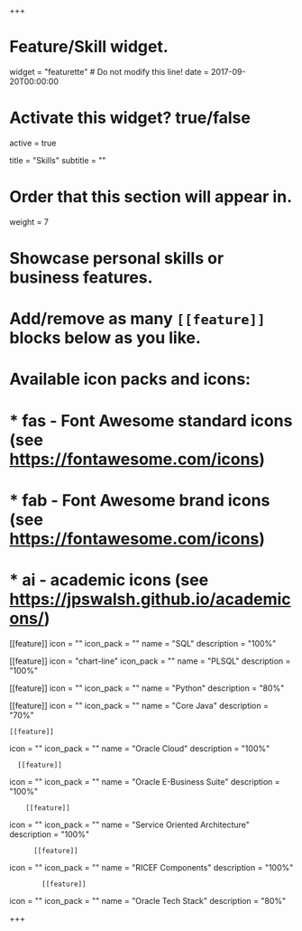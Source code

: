 +++
# Feature/Skill widget.
widget = "featurette"  # Do not modify this line!
date = 2017-09-20T00:00:00

# Activate this widget? true/false
active = true

title = "Skills"
subtitle = ""

# Order that this section will appear in.
weight = 7

# Showcase personal skills or business features.
# 
# Add/remove as many `[[feature]]` blocks below as you like.
# 
# Available icon packs and icons:
# * fas - Font Awesome standard icons (see https://fontawesome.com/icons)
# * fab - Font Awesome brand icons (see https://fontawesome.com/icons)
# * ai - academic icons (see https://jpswalsh.github.io/academicons/)

[[feature]]
  icon = ""
  icon_pack = ""
  name = "SQL"
  description = "100%"
  
[[feature]]
  icon = "chart-line"
  icon_pack = ""
  name = "PLSQL"
  description = "100%"  
  
[[feature]]
  icon = ""
  icon_pack = ""
  name = "Python"
  description = "80%"
  
  [[feature]]
  icon = ""
  icon_pack = ""
  name = "Core Java"
  description = "70%"
  
    [[feature]]
  icon = ""
  icon_pack = ""
  name = "Oracle Cloud"
  description = "100%"
  
      [[feature]]
  icon = ""
  icon_pack = ""
  name = "Oracle E-Business Suite"
  description = "100%"
  
        [[feature]]
  icon = ""
  icon_pack = ""
  name = "Service Oriented Architecture"
  description = "100%"
  
          [[feature]]
  icon = ""
  icon_pack = ""
  name = "RICEF Components"
  description = "100%"
  
            [[feature]]
  icon = ""
  icon_pack = ""
  name = "Oracle Tech Stack"
  description = "80%"



+++

